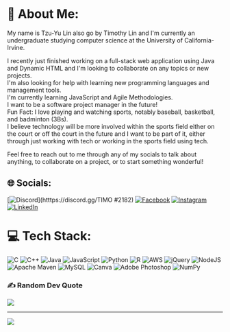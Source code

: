 # 💫 About Me:
My name is Tzu-Yu Lin also go by Timothy Lin and I'm currently an undergraduate studying computer science at the University of California-Irvine.

I recently just finished working on a full-stack web application using Java and Dynamic HTML and I'm looking to collaborate on any topics or new projects. <br>I'm also looking for help with learning new programming languages and management tools. <br>I'm currently learning JavaScript and Agile Methodologies. <br>I want to be a software project manager in the future!<br>Fun Fact: I love playing and watching sports, notably baseball, basketball, and badminton (3Bs).<br>                 I believe technology will be more involved within the sports field either on the court or off the court in the future and I want to be part of it, either through just working with tech or working in the sports field using tech. 

Feel free to reach out to me through any of my socials to talk about anything, to collaborate on a project, or to start something wonderful!


## 🌐 Socials:
[![Discord](https://img.shields.io/badge/Discord-%237289DA.svg?logo=discord&logoColor=white)](htttps://discord.gg/TIMO #2182) [![Facebook](https://img.shields.io/badge/Facebook-%231877F2.svg?logo=Facebook&logoColor=white)](https://www.facebook.com/timothy.lin.1614) [![Instagram](https://img.shields.io/badge/Instagram-%23E4405F.svg?logo=Instagram&logoColor=white)](https://www.instagram.com/timo_lin0413/) [![LinkedIn](https://img.shields.io/badge/LinkedIn-%230077B5.svg?logo=linkedin&logoColor=white)](https://www.linkedin.com/in/tzu-yu-lin-512865202/)

# 💻 Tech Stack:
![C](https://img.shields.io/badge/c-%2300599C.svg?style=for-the-badge&logo=c&logoColor=white) ![C++](https://img.shields.io/badge/c++-%2300599C.svg?style=for-the-badge&logo=c%2B%2B&logoColor=white) ![Java](https://img.shields.io/badge/java-%23ED8B00.svg?style=for-the-badge&logo=java&logoColor=white) ![JavaScript](https://img.shields.io/badge/javascript-%23323330.svg?style=for-the-badge&logo=javascript&logoColor=%23F7DF1E) ![Python](https://img.shields.io/badge/python-3670A0?style=for-the-badge&logo=python&logoColor=ffdd54) ![R](https://img.shields.io/badge/r-%23276DC3.svg?style=for-the-badge&logo=r&logoColor=white) ![AWS](https://img.shields.io/badge/AWS-%23FF9900.svg?style=for-the-badge&logo=amazon-aws&logoColor=white) ![jQuery](https://img.shields.io/badge/jquery-%230769AD.svg?style=for-the-badge&logo=jquery&logoColor=white) ![NodeJS](https://img.shields.io/badge/node.js-6DA55F?style=for-the-badge&logo=node.js&logoColor=white) ![Apache Maven](https://img.shields.io/badge/Apache%20Maven-C71A36?style=for-the-badge&logo=Apache%20Maven&logoColor=white) ![MySQL](https://img.shields.io/badge/mysql-%2300f.svg?style=for-the-badge&logo=mysql&logoColor=white) ![Canva](https://img.shields.io/badge/Canva-%2300C4CC.svg?style=for-the-badge&logo=Canva&logoColor=white) ![Adobe Photoshop](https://img.shields.io/badge/adobephotoshop-%2331A8FF.svg?style=for-the-badge&logo=adobephotoshop&logoColor=white) ![NumPy](https://img.shields.io/badge/numpy-%23013243.svg?style=for-the-badge&logo=numpy&logoColor=white)


### ✍️ Random Dev Quote
![](https://quotes-github-readme.vercel.app/api?type=horizontal&theme=radical)

---
[![](https://visitcount.itsvg.in/api?id=TimothyLin0413&icon=0&color=0)](https://visitcount.itsvg.in)

<!-- Proudly created with GPRM ( https://gprm.itsvg.in ) -->
